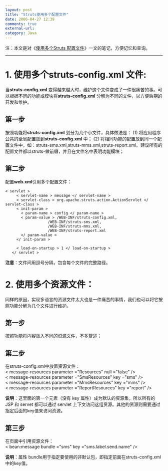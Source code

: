 ```yaml
---
layout: post
title: "Struts使用多个配置文件"
date: 2006-04-27 12:39
comments: true
external-url: 
category: Java
---
```

注：本文是对《[使用多个Struts 配置文件](https://www6.software.ibm.com/developerworks/cn/education/java/j-strutsconfig/index.html)》一文的笔记，方便记忆和查询。  

----------   
   
<!-- more -->

# 1. 使用多个struts-config.xml 文件: #
当**struts-config.xml** 变得越来越大时，维护这个文件变成了一件很痛苦的事。可以根据不同的功能或模块将**struts-config.xml** 分解为不同的文件，以方便后期的开发和维护。  

## 第一步 ##
按照功能将**struts-config.xml** 划分为几个小文件，具体做法是：
(1) 将应用程序公共的全局配置放到**struts-config.xml** 中；
(2) 将相同功能的配置放到同一个配置文件中，如：struts-sms.xml,struts-mms.xml,struts-report.xml。建议所有的配置文件都以struts-做前缀，并且在文件名中表明功能模块；

## 第二步 ##
配置**web.xml**引用多个配置文件：

	< servlet >
	     < servlet-name > message </ servlet-name >
	     < servlet-class > org.apache.struts.action.ActionServlet </ servlet-class >
	     < init-param >
	       < param-name > config </ param-name >
	       < param-value > /WEB-INF/struts-config.xml,
	                   /WEB-INF/struts-sms.xml,
	                   /WEB-INF/struts-mms.xml,
	                   /WEB-INF/struts-report.xml 
	       </ param-value >
	     </ init-param >
	
	     < load-on-startup > 1 </ load-on-startup >
	   </ servlet >

**注意**：文件间用逗号分隔，包含每个文件的完整路径。

# 2. 使用多个资源文件： #
同样的原因，实现多语言的资源文件太大也是一件痛苦的事情，我们也可以将它按照功能分解为几个文件进行维护。

## 第一步 ##
按照功能将内容放入不同的资源文件，不多赘述；    
## 第二步 ##
在struts-config.xml中放置资源文件：  
	< message-resources  parameter ="Resources"  null ="false" />  
	< message-resources  parameter ="SmsResources"  key ="sms" />  
	< message-resources  parameter ="MmsResources"  key ="mms" />  
	< message-resources  parameter ="ReportResources"  key ="report" />  

**说明**：这里面的第一个元素（没有 key 属性）成为默认的资源集。所以所有的 JSP 和 servet 都可以通过 servlet 上下文访问这组资源。其他的资源则需要通过指定后面的key值来访问资源。  

## 第三步 ##
在页面中引用资源文件：  
	< bean:message  bundle ="sms"  key ="sms.label.send.name"   />

**说明**：属性 bundle用于指定要使用的非默认包，即指定前面在struts-config.xml中的key值。
